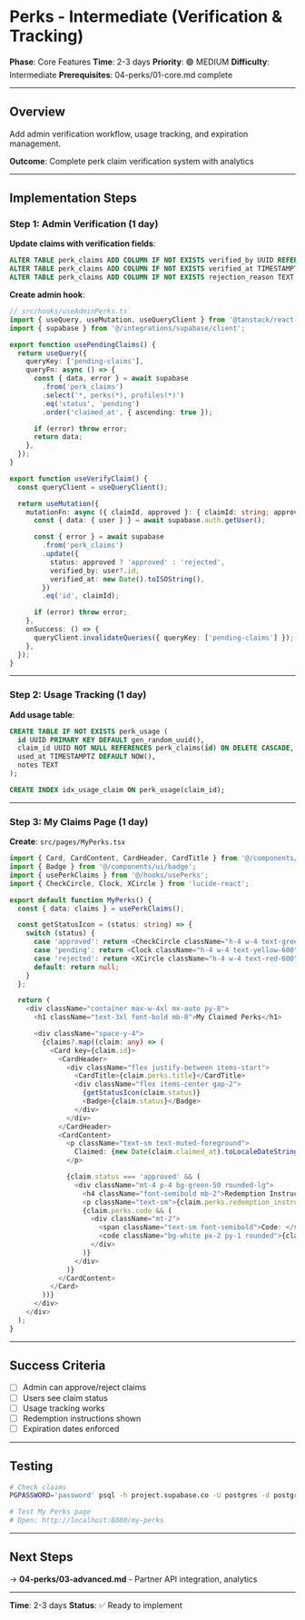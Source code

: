 # Perks - Intermediate (Verification & Tracking)

**Phase**: Core Features
**Time**: 2-3 days
**Priority**: 🟢 MEDIUM
**Difficulty**: Intermediate
**Prerequisites**: 04-perks/01-core.md complete

---

## Overview

Add admin verification workflow, usage tracking, and expiration management.

**Outcome**: Complete perk claim verification system with analytics

---

## Implementation Steps

### Step 1: Admin Verification (1 day)

**Update claims with verification fields**:

```sql
ALTER TABLE perk_claims ADD COLUMN IF NOT EXISTS verified_by UUID REFERENCES profiles(id);
ALTER TABLE perk_claims ADD COLUMN IF NOT EXISTS verified_at TIMESTAMPTZ;
ALTER TABLE perk_claims ADD COLUMN IF NOT EXISTS rejection_reason TEXT;
```

**Create admin hook**:

```typescript
// src/hooks/useAdminPerks.ts
import { useQuery, useMutation, useQueryClient } from '@tanstack/react-query';
import { supabase } from '@/integrations/supabase/client';

export function usePendingClaims() {
  return useQuery({
    queryKey: ['pending-claims'],
    queryFn: async () => {
      const { data, error } = await supabase
        .from('perk_claims')
        .select('*, perks(*), profiles(*)')
        .eq('status', 'pending')
        .order('claimed_at', { ascending: true });

      if (error) throw error;
      return data;
    },
  });
}

export function useVerifyClaim() {
  const queryClient = useQueryClient();

  return useMutation({
    mutationFn: async ({ claimId, approved }: { claimId: string; approved: boolean }) => {
      const { data: { user } } = await supabase.auth.getUser();

      const { error } = await supabase
        .from('perk_claims')
        .update({
          status: approved ? 'approved' : 'rejected',
          verified_by: user?.id,
          verified_at: new Date().toISOString(),
        })
        .eq('id', claimId);

      if (error) throw error;
    },
    onSuccess: () => {
      queryClient.invalidateQueries({ queryKey: ['pending-claims'] });
    },
  });
}
```

---

### Step 2: Usage Tracking (1 day)

**Add usage table**:

```sql
CREATE TABLE IF NOT EXISTS perk_usage (
  id UUID PRIMARY KEY DEFAULT gen_random_uuid(),
  claim_id UUID NOT NULL REFERENCES perk_claims(id) ON DELETE CASCADE,
  used_at TIMESTAMPTZ DEFAULT NOW(),
  notes TEXT
);

CREATE INDEX idx_usage_claim ON perk_usage(claim_id);
```

---

### Step 3: My Claims Page (1 day)

**Create**: `src/pages/MyPerks.tsx`

```typescript
import { Card, CardContent, CardHeader, CardTitle } from '@/components/ui/card';
import { Badge } from '@/components/ui/badge';
import { usePerkClaims } from '@/hooks/usePerks';
import { CheckCircle, Clock, XCircle } from 'lucide-react';

export default function MyPerks() {
  const { data: claims } = usePerkClaims();

  const getStatusIcon = (status: string) => {
    switch (status) {
      case 'approved': return <CheckCircle className="h-4 w-4 text-green-600" />;
      case 'pending': return <Clock className="h-4 w-4 text-yellow-600" />;
      case 'rejected': return <XCircle className="h-4 w-4 text-red-600" />;
      default: return null;
    }
  };

  return (
    <div className="container max-w-4xl mx-auto py-8">
      <h1 className="text-3xl font-bold mb-8">My Claimed Perks</h1>

      <div className="space-y-4">
        {claims?.map((claim: any) => (
          <Card key={claim.id}>
            <CardHeader>
              <div className="flex justify-between items-start">
                <CardTitle>{claim.perks.title}</CardTitle>
                <div className="flex items-center gap-2">
                  {getStatusIcon(claim.status)}
                  <Badge>{claim.status}</Badge>
                </div>
              </div>
            </CardHeader>
            <CardContent>
              <p className="text-sm text-muted-foreground">
                Claimed: {new Date(claim.claimed_at).toLocaleDateString()}
              </p>

              {claim.status === 'approved' && (
                <div className="mt-4 p-4 bg-green-50 rounded-lg">
                  <h4 className="font-semibold mb-2">Redemption Instructions:</h4>
                  <p className="text-sm">{claim.perks.redemption_instructions}</p>
                  {claim.perks.code && (
                    <div className="mt-2">
                      <span className="text-sm font-semibold">Code: </span>
                      <code className="bg-white px-2 py-1 rounded">{claim.perks.code}</code>
                    </div>
                  )}
                </div>
              )}
            </CardContent>
          </Card>
        ))}
      </div>
    </div>
  );
}
```

---

## Success Criteria

- [ ] Admin can approve/reject claims
- [ ] Users see claim status
- [ ] Usage tracking works
- [ ] Redemption instructions shown
- [ ] Expiration dates enforced

---

## Testing

```bash
# Check claims
PGPASSWORD='password' psql -h project.supabase.co -U postgres -d postgres -c "SELECT * FROM perk_claims;"

# Test My Perks page
# Open: http://localhost:8080/my-perks
```

---

## Next Steps

→ **04-perks/03-advanced.md** - Partner API integration, analytics

---

**Time**: 2-3 days
**Status**: ✅ Ready to implement
